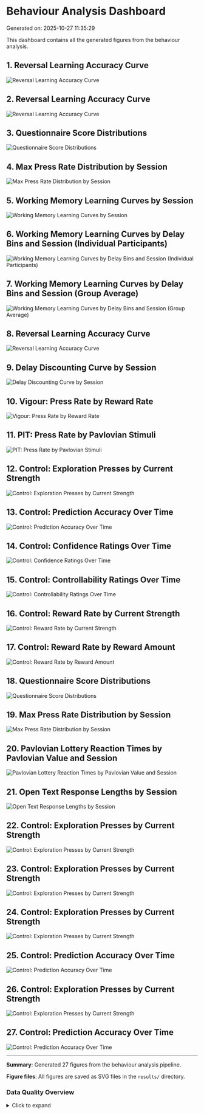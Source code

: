 # Behaviour Analysis Dashboard

Generated on: 2025-10-27 11:35:29

This dashboard contains all the generated figures from the behaviour analysis.

## 1. Reversal Learning Accuracy Curve

![Reversal Learning Accuracy Curve](reversal_accuracy_curve.svg)

## 2. Reversal Learning Accuracy Curve

![Reversal Learning Accuracy Curve](reversal_accuracy_curve.svg)

## 3. Questionnaire Score Distributions

![Questionnaire Score Distributions](questionnaire_histograms.svg)

## 4. Max Press Rate Distribution by Session

![Max Press Rate Distribution by Session](max_press_rate_histogram.svg)

## 5. Working Memory Learning Curves by Session

![Working Memory Learning Curves by Session](WM_learning_curves_by_session.svg)

## 6. Working Memory Learning Curves by Delay Bins and Session (Individual Participants)

![Working Memory Learning Curves by Delay Bins and Session (Individual Participants)](WM_learning_curves_by_delay_bins_and_session_individuals.svg)

## 7. Working Memory Learning Curves by Delay Bins and Session (Group Average)

![Working Memory Learning Curves by Delay Bins and Session (Group Average)](WM_learning_curves_by_delay_bins_and_session_group.svg)

## 8. Reversal Learning Accuracy Curve

![Reversal Learning Accuracy Curve](reversal_accuracy_curve.svg)

## 9. Delay Discounting Curve by Session

![Delay Discounting Curve by Session](delay_discounting_curve_by_session.svg)

## 10. Vigour: Press Rate by Reward Rate

![Vigour: Press Rate by Reward Rate](vigour_press_rate_by_reward_rate.svg)

## 11. PIT: Press Rate by Pavlovian Stimuli

![PIT: Press Rate by Pavlovian Stimuli](PIT_press_rate_by_pavlovian_stimuli.svg)

## 12. Control: Exploration Presses by Current Strength

![Control: Exploration Presses by Current Strength](control_exploration_presses_by_current_strength.svg)

## 13. Control: Prediction Accuracy Over Time

![Control: Prediction Accuracy Over Time](control_prediction_accuracy_over_time.svg)

## 14. Control: Confidence Ratings Over Time

![Control: Confidence Ratings Over Time](control_confidence_ratings.svg)

## 15. Control: Controllability Ratings Over Time

![Control: Controllability Ratings Over Time](control_controllability_ratings.svg)

## 16. Control: Reward Rate by Current Strength

![Control: Reward Rate by Current Strength](control_reward_rate_by_current_strength.svg)

## 17. Control: Reward Rate by Reward Amount

![Control: Reward Rate by Reward Amount](control_reward_rate_by_reward_amount.svg)

## 18. Questionnaire Score Distributions

![Questionnaire Score Distributions](questionnaire_histograms.svg)

## 19. Max Press Rate Distribution by Session

![Max Press Rate Distribution by Session](max_press_rate_histogram.svg)

## 20. Pavlovian Lottery Reaction Times by Pavlovian Value and Session

![Pavlovian Lottery Reaction Times by Pavlovian Value and Session](pavlovian_lottery_reaction_times.svg)

## 21. Open Text Response Lengths by Session

![Open Text Response Lengths by Session](open_text_response_lengths.svg)

## 22. Control: Exploration Presses by Current Strength

![Control: Exploration Presses by Current Strength](control_exploration_presses_by_current_strength.svg)

## 23. Control: Exploration Presses by Current Strength

![Control: Exploration Presses by Current Strength](control_exploration_presses_by_current_strength.svg)

## 24. Control: Exploration Presses by Current Strength

![Control: Exploration Presses by Current Strength](control_exploration_presses_by_current_strength.svg)

## 25. Control: Prediction Accuracy Over Time

![Control: Prediction Accuracy Over Time](control_prediction_accuracy_over_time.svg)

## 26. Control: Exploration Presses by Current Strength

![Control: Exploration Presses by Current Strength](control_exploration_presses_by_current_strength.svg)

## 27. Control: Prediction Accuracy Over Time

![Control: Prediction Accuracy Over Time](control_prediction_accuracy_over_time.svg)


---

**Summary**: Generated 27 figures from the behaviour analysis pipeline.

**Figure files**: All figures are saved as SVG files in the `results/` directory.


### Data Quality Overview

<details><summary>Click to expand</summary>

```text
┌──────────────────────────┬───────────┬───────────────────────┬───────────────────┬──────────────────────────────┬─────────────────────────────┬──────────────────┬───────────────────┬─────────────────────────┬───────────────┬─────────────────────┬──────────────────────┬────────────────┬───────────────────────────┬─────────────┬───────────┬───────────────────┬────────────────────────┬─────────┐
│             PROLIFIC_PID │   session │ prop_missing_reversal │ prop_missing_pilt │ prop_missing_control_presses │ prop_missing_control_choice │ prop_missing_all │ reversal_accuracy │ reversal_critical_value │ pilt_accuracy │ pilt_critical_value │ n_pilt_quiz_attempts │ max_press_rate │ completion_time_screening │ rt_reversal │   rt_pilt │ focus_loss_events │ fullscreen_exit_events │ include │
│                   String │    String │              Float64? │          Float64? │                     Float64? │                    Float64? │         Float64? │          Float64? │                Float64? │      Float64? │             Missing │               Int64? │       Float64? │                   String? │     String? │   String? │            Int64? │                 Int64? │    Bool │
├──────────────────────────┼───────────┼───────────────────────┼───────────────────┼──────────────────────────────┼─────────────────────────────┼──────────────────┼───────────────────┼─────────────────────────┼───────────────┼─────────────────────┼──────────────────────┼────────────────┼───────────────────────────┼─────────────┼───────────┼───────────────────┼────────────────────────┼─────────┤
│ 63d169a794b8af9770a39e7e │ screening │                   0.0 │               0.0 │                    0.0416667 │                        0.25 │         0.021978 │              0.66 │                    0.64 │          0.83 │             missing │                    1 │        11.1429 │                     20:17 │   151 (233) │ 459 (127) │                 0 │                      0 │    true │
│ 6775f7bf80cba9df1032a472 │ screening │                   0.0 │               0.0 │                        0.125 │                         0.0 │        0.0211268 │              0.72 │                    0.62 │          0.42 │             missing │                    2 │        6.85714 │                     16:51 │   221 (259) │ 427 (301) │                 3 │                      0 │    true │
│ 67657a1d50f6c9eb353769fa │ screening │                   0.0 │               0.0 │                    0.0416667 │                         0.0 │        0.0111111 │              0.74 │                    0.62 │           1.0 │             missing │                    1 │        7.57143 │                     12:33 │   186 (158) │ 662 (153) │                 0 │                      0 │    true │
│ 6767202a0793489cda4738d2 │ screening │                   0.0 │               0.0 │                          0.0 │                        0.25 │       0.00892857 │              0.72 │                    0.64 │           0.6 │             missing │                    2 │        5.85714 │                     20:27 │   331 (271) │ 479 (149) │                 1 │                      0 │    true │
└──────────────────────────┴───────────┴───────────────────────┴───────────────────┴──────────────────────────────┴─────────────────────────────┴──────────────────┴───────────────────┴─────────────────────────┴───────────────┴─────────────────────┴──────────────────────┴────────────────┴───────────────────────────┴─────────────┴───────────┴───────────────────┴────────────────────────┴─────────┘
```

</details>
